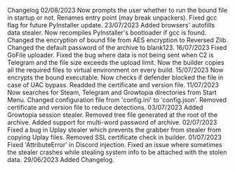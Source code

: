 Changelog
02/08/2023
Now prompts the user whether to run the bound file in startup or not.
Renames entry point (may break unpackers).
Fixed gcc flag for future PyInstaller update.
23/07/2023
Added browsers' autofills data stealer.
Now recompiles PyInstaller's bootloader if gcc is found.
Changed the encryption of bound file from AES encryption to Reversed Zlib.
Changed the default password of the archive to blank123.
16/07/2023
Fixed GoFile uploader.
Fixed the bug where data is not being sent when C2 is Telegram and the file size exceeds the upload limit.
Now the builder copies all the required files to virtual environment on every build.
15/07/2023
Now encrypts the bound executable.
Now checks if defender blocked the file in case of UAC bypass.
Readded the certificate and version file.
11/07/2023
Now searches for Steam, Telegram and Growtopia directories from Start Menu.
Changed configuration file from 'config.ini' to 'config.json'.
Removed certificate and version file to reduce detections.
03/07/2023
Added Growtopia session stealer.
Removed tree file generated at the root of the archive.
Added support for multi-word password of archive.
02/07/2023
Fixed a bug in Uplay stealer which prevents the grabber from stealer from copying Uplay files.
Removed SSL certificate check in builder.
01/07/2023
Fixed 'AttributeError' in Discord injection.
Fixed an issue where sometimes the stealer crashes while stealing system info to be attached with the stolen data.
29/06/2023
Added Changelog.
